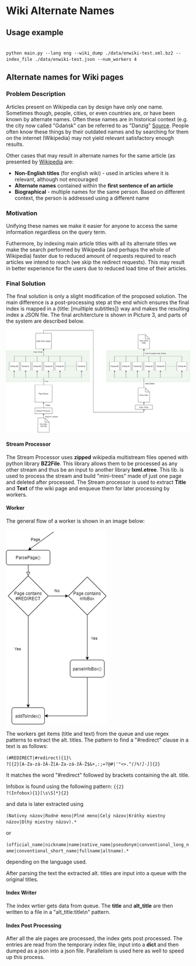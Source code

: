 # Wiki Alternate Names
## Usage example

<code shell>
python main.py --lang eng --wiki_dump ./data/enwiki-test.xml.bz2 --index_file ./data/enwiki-test.json --num_workers 4
</code>

## Alternate names for Wiki pages
### Problem Description

Articles present on Wikipedia can by design have only one name. Sometimes though, people, cities, or even countries are, or have been known by alternate names. Often these names are in historical context (e.g. the city now called "Gdańsk" can be referred to as "Danzig" [Source](https://en.wikipedia.org/wiki/Wikipedia:Manual_of_Style/Lead_section#Alternative_names). People often know these things by their outdated names and by searching for them on the internet (Wikipedia) may not yield relevant satisfactory enough results. 

Other cases that may result in alternate names for the same article (as presented by [Wikipedia](https://en.wikipedia.org/wiki/Wikipedia:Manual_of_Style/Lead_section#Alternative_names) are:
  * **Non-English titles** (for english wiki) - used in articles where it is relevant, although not encouraged
  * **Alternate names** contained within the **first sentence of an article**
  * **Biographical** - multiple names for the same person. Based on different context, the person is addressed using a different name
### Motivation
Unifying these names we make it easier for anyone to access the same information regardless on the query term. 

Futhermore, by indexing main article titles with all its alternate titles we make the search performed by Wikipedia (and perhaps the whole of Wikipedia) faster due to reduced amount of requests required to reach articles we intend to reach (we skip the redirect requests). This may result in better experience for the users due to reduced load time of their articles.

### Final Solution

The final solution is only a slight modification of the proposed solution. The main difference is a post-processing step at the end which ensures the final index is mapped in a {title: [muiltiple subtitles]} way and makes the resulting index a JSON file. The final architercture is shown in Picture 3, and parts of the system are described below.

![alt text](Media/VI_overall_architecture.png "Img. 1 - Overall architecture")

#### Stream Processor

The Stream Processor uses **zipped** wikipedia multistream files opened with python library **BZ2File**. This library allows them to be processed as any other stream and thus be an input to another library **lxml.etree**. This lib. is used to process the stream and build "mini-trees" made of just one page and deleted after processed. The Stream processor is used to extract **Title** and **Text** of the wiki page and enqueue them for later processing by workers.

#### Worker

The general flow of a worker is shown in an image below:

![alt text](Media/VI_flow_diag.png "Img. 2 - Internal workflow of a worker")

The workers get items (title and text) from the queue and use regex patterns to extract the alt. titles. The pattern to find a "#redirect" clause in a text is as follows: 

<code>(#REDIRECT|#redirect){1}\ ?\[{2}[A-Za-zá-žÁ-Ž[A-Za-zá-žÁ-Ž$&+,:;=?@#|'\"<>.^*()%!\]-]*\]{2}</code>

It matches the word "#redirect" followed by brackets containing the alt. title.

Infobox is found using the following pattern:
<code>\{{2} ?(Infobox){1}[\s\S]*\}{2}</code>

and data is later extracted using

<code>(Natívny názov|Rodné meno|Plné meno|Celý názov|Krátky miestny názov|Dlhý miestny názov).*</code>

or

<code>(official_name|nickname|name|native_name|pseudonym|conventional_long_name|conventional_short_name|fullname|altname).*</code>

depending on the language used.

After parsing the text the extracted alt. titles are input into a queue with the original titles.

#### Index Writer

The index wrtier gets data from queue. The **title** and **alt_title** are then written to a file in a "alt_title:title\n" pattern.

#### Index Post Processing

After all the ale pages are processed, the index gets post processed. The entries are read from the temporary index file, input into a **dict** and then dumped as a json into a json file. Parallelism is used here as well to speed up this process.